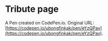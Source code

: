 # Tribute page

A Pen created on CodePen.io. Original URL: [https://codepen.io/ubongfinkak/pen/eYzQPav](https://codepen.io/ubongfinkak/pen/eYzQPav).


